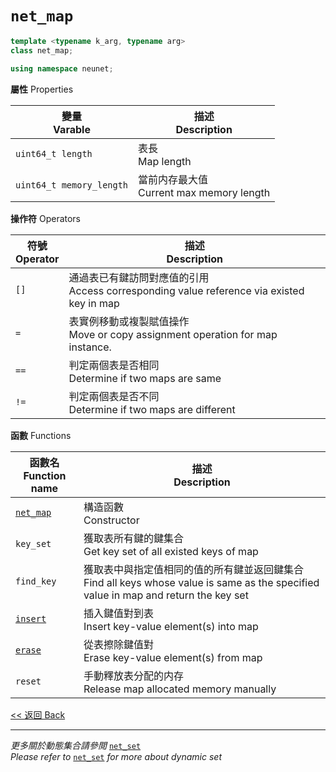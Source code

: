 # `net_map`

```c++
template <typename k_arg, typename arg>
class net_map;

using namespace neunet;
```

**屬性** Properties

變量<br>Varable|描述<br>Description
-|-
`uint64_t length`|表長<br>Map length
`uint64_t memory_length`|當前内存最大值<br>Current max memory length

**操作符** Operators

符號<br>Operator|描述<br>Description
-|-
`[]`|通過表已有鍵訪問對應值的引用<br>Access corresponding value reference via existed key in map
`=`|表實例移動或複製賦值操作<br>Move or copy assignment operation for map instance.
`==`|判定兩個表是否相同<br>Determine if two maps are same
`!=`|判定兩個表是否不同<br>Determine if two maps are different

**函數** Functions

函數名<br>Function name|描述<br>Description
-|-
[`net_map`](net_map.md)|構造函數<br>Constructor
`key_set`|獲取表所有鍵的鍵集合<br>Get key set of all existed keys of map
`find_key`|獲取表中與指定值相同的值的所有鍵並返回鍵集合<br>Find all keys whose value is same as the specified value in map and return the key set
[`insert`](insert.md)|插入鍵值對到表<br>Insert key-value element(s) into map
[`erase`](erase.md)|從表擦除鍵值對<br>Erase key-value element(s) from map
`reset`|手動釋放表分配的内存<br>Release map allocated memory manually

[<< 返回 Back](../cover.md)

---

*更多關於動態集合請參閲* [`net_set`](../net_set/cover.md)\
*Please refer to* [`net_set`](../net_set/cover.md) *for more about dynamic set*
